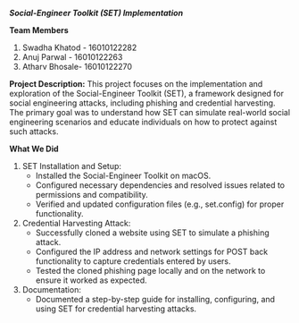 _**Social-Engineer Toolkit (SET) Implementation**_

**Team Members**
1. Swadha Khatod - 16010122282
2. Anuj Parwal - 16010122263
3. Atharv Bhosale- 16010122270

**Project Description:** 
This project focuses on the implementation and exploration of the Social-Engineer Toolkit (SET), a framework designed for social engineering attacks, including phishing and credential harvesting. The primary goal was to understand how SET can simulate real-world social engineering scenarios and educate individuals on how to protect against such attacks.

**What We Did**
1. SET Installation and Setup:
     * Installed the Social-Engineer Toolkit on macOS.
     * Configured necessary dependencies and resolved issues related to permissions and compatibility.
     * Verified and updated configuration files (e.g., set.config) for proper functionality.
2. Credential Harvesting Attack:
     * Successfully cloned a website using SET to simulate a phishing attack.
     * Configured the IP address and network settings for POST back functionality to capture credentials entered by users.
     * Tested the cloned phishing page locally and on the network to ensure it worked as expected.
3. Documentation:
     * Documented a step-by-step guide for installing, configuring, and using SET for credential harvesting attacks.
